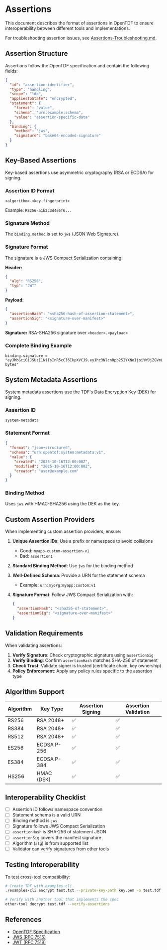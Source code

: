 # Assertions

This document describes the format of assertions in OpenTDF to ensure interoperability between different tools and implementations.

For troubleshooting assertion issues, see [Assertions-Troubleshooting.md](./Assertions-Troubleshooting.md).

## Assertion Structure

Assertions follow the OpenTDF specification and contain the following fields:

```json
{
  "id": "assertion-identifier",
  "type": "handling",
  "scope": "tdo",
  "appliesToState": "encrypted",
  "statement": {
    "format": "value",
    "schema": "urn:example:schema",
    "value": "assertion-specific-data"
  },
  "binding": {
    "method": "jws",
    "signature": "base64-encoded-signature"
  }
}
```

## Key-Based Assertions

Key-based assertions use asymmetric cryptography (RSA or ECDSA) for signing.

### Assertion ID Format

```
<algorithm>-<key-fingerprint>
```

Example: `RS256-a1b2c3d4e5f6...`

### Signature Method

The `binding.method` is set to `jws` (JSON Web Signature).

### Signature Format

The signature is a JWS Compact Serialization containing:

**Header:**
```json
{
  "alg": "RS256",
  "typ": "JWT"
}
```

**Payload:**
```json
{
  "assertionHash": "<sha256-hash-of-assertion-statement>",
  "assertionSig": "<signature-over-manifest>"
}
```

**Signature:** RSA-SHA256 signature over `<header>.<payload>`

### Complete Binding Example

```
binding.signature = "eyJhbGciOiJSUzI1NiIsInR5cCI6IkpXVCJ9.eyJhc3NlcnRpb25IYXNoIjoiYWJjZGVmLi4uIiwiYXNzZXJ0aW9uU2lnIjoiZGVmZ2hpLi4uIn0.signature-bytes"
```

## System Metadata Assertions

System metadata assertions use the TDF's Data Encryption Key (DEK) for signing.

### Assertion ID

```
system-metadata
```

### Statement Format

```json
{
  "format": "json+structured",
  "schema": "urn:opentdf:system:metadata:v1",
  "value": {
    "created": "2025-10-16T12:00:00Z",
    "modified": "2025-10-16T12:00:00Z",
    "creator": "user@example.com"
  }
}
```

### Binding Method

Uses `jws` with HMAC-SHA256 using the DEK as the key.

## Custom Assertion Providers

When implementing custom assertion providers, ensure:

1. **Unique Assertion IDs**: Use a prefix or namespace to avoid collisions
   - Good: `myapp-custom-assertion-v1`
   - Bad: `assertion1`

2. **Standard Binding Method**: Use `jws` for the binding method

3. **Well-Defined Schema**: Provide a URN for the statement schema
   - Example: `urn:myorg:myapp:custom:v1`

4. **Signature Format**: Follow JWS Compact Serialization with:
   ```json
   {
     "assertionHash": "<sha256-of-statement>",
     "assertionSig": "<signature-over-manifest>"
   }
   ```

## Validation Requirements

When validating assertions:

1. **Verify Signature**: Check cryptographic signature using `assertionSig`
2. **Verify Binding**: Confirm `assertionHash` matches SHA-256 of statement
3. **Check Trust**: Validate signer is trusted (certificate chain, key ownership)
4. **Policy Enforcement**: Apply any policy rules specific to the assertion type

## Algorithm Support

| Algorithm | Key Type | Assertion Signing | Assertion Validation |
|-----------|----------|-------------------|----------------------|
| RS256     | RSA 2048+ | ✅ | ✅ |
| RS384     | RSA 2048+ | ✅ | ✅ |
| RS512     | RSA 2048+ | ✅ | ✅ |
| ES256     | ECDSA P-256 | ✅ | ✅ |
| ES384     | ECDSA P-384 | ✅ | ✅ |
| HS256     | HMAC (DEK) | ✅ | ✅ |

## Interoperability Checklist

- [ ] Assertion ID follows namespace convention
- [ ] Statement schema is a valid URN
- [ ] Binding method is `jws`
- [ ] Signature follows JWS Compact Serialization
- [ ] `assertionHash` is SHA-256 of statement JSON
- [ ] `assertionSig` covers the manifest signature
- [ ] Algorithm (`alg`) is from supported list
- [ ] Validator can verify signatures from other tools

## Testing Interoperability

To test cross-tool compatibility:

```bash
# Create TDF with examples-cli
./examples-cli encrypt test.txt --private-key-path key.pem -o test.tdf

# Verify with another tool that implements the spec
other-tool decrypt test.tdf --verify-assertions
```

## References

- [OpenTDF Specification](https://github.com/opentdf/spec)
- [JWS (RFC 7515)](https://datatracker.ietf.org/doc/html/rfc7515)
- [JWT (RFC 7519)](https://datatracker.ietf.org/doc/html/rfc7519)
